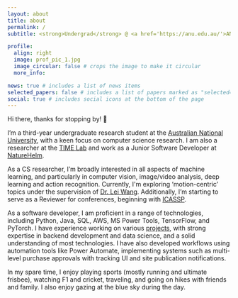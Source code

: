 ```yaml
---
layout: about
title: about
permalink: /
subtitle: <strong>Undergrad</strong> @ <a href='https://anu.edu.au/'>ANU</a> • <strong>ML Researcher</strong> @ <a href='https://time.anu.edu.au/'>TIME Lab</a> • <strong>Junior Software Developer</strong> @ <a href='https://naturehelm.com/'>NatureHelm</a> • live ⇄ learn ⇄ laugh

profile:
  align: right
  image: prof_pic_1.jpg
  image_circular: false # crops the image to make it circular
  more_info:

news: true # includes a list of news items
selected_papers: false # includes a list of papers marked as "selected={true}"
social: true # includes social icons at the bottom of the page
---
```


Hi there, thanks for stopping by! 👋

I’m a third-year undergraduate research student at the [Australian National University](https://anu.edu.au/), with a keen focus on computer science research. I am also a researcher at the [TIME Lab](https://time.anu.edu.au/) and work as a Junior Software Developer at [NatureHelm](https://naturehelm.com).

As a CS researcher, I’m broadly interested in all aspects of machine learning, and particularly in computer vision, image/video analysis, deep learning and action recognition. Currently, I'm exploring ‘motion-centric’ topics under the supervision of [Dr. Lei Wang](https://leiwangr.github.io/). Additionally, I’m starting to serve as a Reviewer for conferences, beginning with [ICASSP](https://2025.ieeeicassp.org/).

As a software developer, I am proficient in a range of technologies, including Python, Java, SQL, AWS, MS Power Tools, TensorFlow, and PyTorch. I have experience working on various [projects](/projects/), with strong expertise in backend development and data science, and a solid understanding of most technologies. I have also developed workflows using automation tools like Power Automate, implementing systems such as multi-level purchase approvals with tracking UI and site publication notifications.

In my spare time, I enjoy playing sports (mostly running and ultimate frisbee), watching F1 and cricket, traveling, and going on hikes with friends and family. I also enjoy gazing at the blue sky during the day.

<!-- *Curious about my username, AR4152? With ‘Arjun/ArjunRaj’ always taken, I had to come up with a unique set of characters - ‘A’ stands for Arjun, and ‘R’ stands for Raj. 41 is the hexadecimal-value of A, and 52 is the hexadecimal-value of R.* -->

